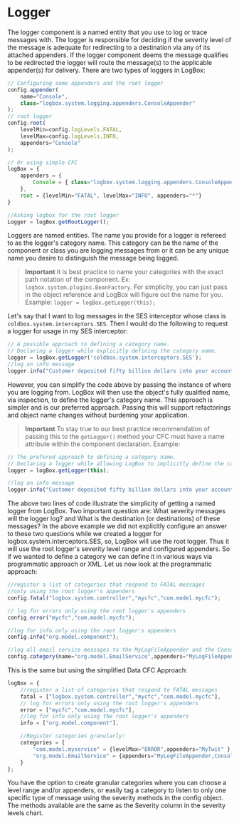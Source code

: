 # Logger

The logger component is a named entity that you use to log or trace messages with. The logger is responsible for deciding if the severity level of the message is adequate for redirecting to a destination via any of its attached appenders. If the logger component deems the message qualifies to be redirected the logger will route the message(s) to the applicable appender(s) for delivery. There are two types of loggers in LogBox:

```javascript
// Configuring some appenders and the root logger
config.appender( 
    name="Console", 
    class="logbox.system.logging.appenders.ConsoleAppender"
);
// root logger
config.root(
    levelMin=config.logLevels.FATAL, 
    levelMax=config.logLevels.INFO, 
    appenders="Console"
);

// Or using simple CFC
logBox = {
	appenders = {
		Console = { class="logbox.system.logging.appenders.ConsoleAppender" }
	},
	root = {levelMin="FATAL", levelMax="INFO", appenders="*"}
}

//Asking logbox for the root logger
Logger = logBox.getRootLogger();
```

Loggers are named entities. The name you provide for a logger is refereed to as the logger's category name. This category can be the name of the component or class you are logging messages from or it can be any unique name you desire to distinguish the message being logged.

> <b>Important</b> It is best practice to name your categories with the exact path notation of the component. Ex: `logbox.system.plugins.BeanFactory`. For simplicity, you can just pass in the object reference and LogBox will figure out the name for you. Example: `logger = logBox.getLogger(this);`

Let's say that I want to log messages in the SES interceptor whose class is `coldbox.system.interceptors.SES`. Then I would do the following to request a logger for usage in my SES interceptor:

```javascript
// A possible approach to defining a category name.
// Declaring a logger while explicitly defining the category name.
logger = logBox.getLogger('coldbox.system.interceptors.SES');
//log an info message
logger.info("Customer deposited fifty billion dollars into your account.");
```

However, you can simplify the code above by passing the instance of where you are logging from. LogBox will then use the object's fully qualified name, via inspection, to define the logger's category name. This approach is simpler and is our preferred approach. Passing this will support refactorings and object name changes without burdening your application.

> **Important** To stay true to our best practice recommendation of passing this to the `getLogger()` method your CFC must have a name attribute within the component declaration. Example:

```javascript
// The prefered approach to defining a category name.
// Declaring a logger while allowing LogBox to implicitly define the category name via introspection.
logger = logBox.getLogger(this);

//log an info message
logger.info("Customer deposited fifty billion dollars into your account. Again.");
```

The above two lines of code illustrate the simplicity of getting a named logger from LogBox. Two important question are: What severity messages will the logger log? and What is the destination (or destinations) of these messages? In the above example we did not explicitly configure an answer to these two questions while we created a logger for logbox.system.interceptors.SES, so, LogBox will use the root logger. Thus it will use the root logger's severity level range and configured appenders. So if we wanted to define a category we can define it in various ways via programmatic approach or XML. Let us now look at the programmatic approach:

```javascript
//register a list of categories that respond to FATAL messages
//only using the root logger's appenders
config.fatal("logbox.system.controller","mycfc","com.model.mycfc");

// log for errors only using the root logger's appenders
config.error("mycfc","com.model.mycfc");

//log for info only using the root logger's appenders
config.info("org.model.component");

//log all email service messages to the MyLogFileAppender and the Console.
config.category(name="org.model.EmailService",appenders="MyLogFileAppender,Console");
```

This is the same but using the simplified Data CFC Approach:

```javascript
logBox = {
	//register a list of categories that respond to FATAL messages
	fatal = ["logbox.system.controller","mycfc","com.model.mycfc"],
	// log for errors only using the root logger's appenders
	error = ["mycfc","com.model.mycfc"],
	//log for info only using the root logger's appenders
	info = ["org.model.component"],

	//Register categories granularly:
	categories = {
		"com.model.myservice" = {levelMax="ERROR",appenders="MyTwit" },
		"org.model.EmailService" = {appenders="MyLogFileAppender,Console"}
	}
};
```
You have the option to create granular categories where you can choose a level range and/or appenders, or easily tag a category to listen to only one specific type of message using the severity methods in the config object. The methods available are the same as the Severity column in the severity levels chart.

